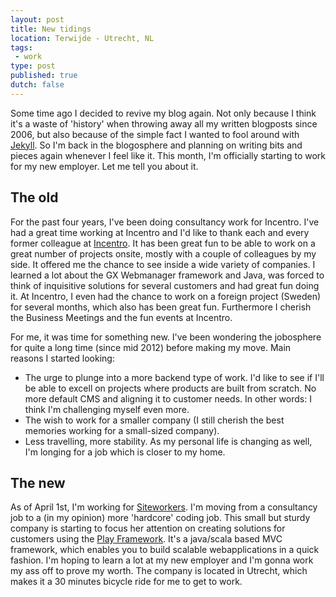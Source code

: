 ```yaml
---
layout: post
title: New tidings
location: Terwijde - Utrecht, NL
tags: 
 - work
type: post
published: true
dutch: false 
---
```

Some time ago I decided to revive my blog again. Not only because I think it's a waste of 'history' when throwing away all my written blogposts since 2006, but also because of the simple fact I wanted to fool around with [Jekyll](http://www.github.com/mojombo/jekyll). So I'm back in the blogosphere and planning on writing bits and pieces again whenever I feel like it. This month, I'm officially starting to work for my new employer. Let me tell you about it. 

## The old
For the past four years, I've been doing consultancy work for Incentro. I've had a great time working at Incentro and I'd like to thank each and every former colleague at [Incentro](http://www.incentro.com). It has been great fun to be able to work on a great number of projects onsite, mostly with a couple of colleagues by my side. It offered me the chance to see inside a wide variety of companies. I learned a lot about the GX Webmanager framework and Java, was forced to think of inquisitive solutions for several customers and had great fun doing it. At Incentro, I even had the chance to work on a foreign project (Sweden) for several months, which also has been great fun. Furthermore I cherish the Business Meetings and the fun events at Incentro.

For me, it was time for something new. I've been wondering the jobosphere for quite a long time (since mid 2012) before making my move. Main reasons I started looking: 

* The urge to plunge into a more backend type of work. I'd like to see if I'll be able to excell on projects where products are built from scratch. No more default CMS and aligning it to customer needs. In other words: I think I'm challenging myself even more.
* The wish to work for a smaller company (I still cherish the best memories working for a small-sized company).
* Less travelling, more stability. As my personal life is changing as well, I'm longing for a job which is closer to my home.

## The new 
As of April 1st, I'm working for [Siteworkers](http://www.siteworkers.nl). I'm moving from a consultancy job to a (in my opinion) more 'hardcore' coding job. This small but sturdy company is starting to focus her attention on creating solutions for customers using the [Play Framework](http://www.playframework.org). It's a java/scala based MVC framework, which enables you to build scalable webapplications in a quick fashion. I'm hoping to learn a lot at my new employer and I'm gonna work my ass off to prove my worth. The company is located in Utrecht, which makes it a 30 minutes bicycle ride for me to get to work. 

